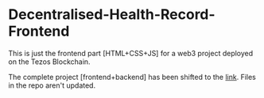 # Decentralised-Health-Record-Frontend

This is just the frontend part [HTML+CSS+JS] for a web3 project deployed on the Tezos Blockchain.

The complete project [frontend+backend] has been shifted to the [link](https://github.com/MumukshTayal/Decentralized_Health_Record). Files in the repo aren't updated.
